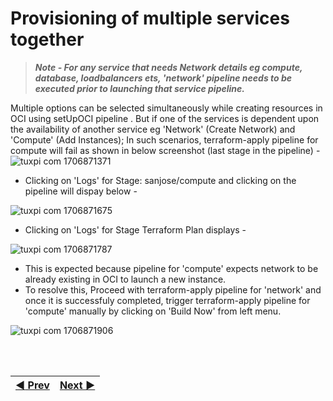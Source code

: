 # Provisioning of multiple services together

>***Note - For any service that needs Network details eg compute, database, loadbalancers ets, 'network' pipeline needs to be executed prior to launching that service pipeline.***

Multiple options can be selected simultaneously while creating resources in OCI using setUpOCI pipeline . But if one of the services is dependent upon the availability of another service eg  'Network' (Create Network) and 'Compute' (Add Instances); In such scenarios, terraform-apply pipeline for compute will fail as shown in below screenshot (last stage in the pipeline) -
![tuxpi com 1706871371](https://github.com/oracle-devrel/cd3-automation-toolkit/assets/103508105/959dea07-b569-4908-967c-d4d1efbafe04)
<br>

* Clicking on 'Logs' for Stage: sanjose/compute and clicking on the pipeline will dispay below -

![tuxpi com 1706871675](https://github.com/oracle-devrel/cd3-automation-toolkit/assets/103508105/65536e92-6612-4c6e-9d79-4a347a5cee9a)
<br>

* Clicking on 'Logs' for Stage Terraform Plan displays - 

![tuxpi com 1706871787](https://github.com/oracle-devrel/cd3-automation-toolkit/assets/103508105/711e1687-690f-4cbd-8abc-3fd4da108f9f)

- This is expected because pipeline for 'compute' expects network to be already existing in OCI to launch a new instance.
- To resolve this, Proceed with terraform-apply pipeline for 'network' and once it is successfuly completed, trigger terraform-apply pipeline for 'compute' manually by clicking on 'Build Now' from left menu.

![tuxpi com 1706871906](https://github.com/oracle-devrel/cd3-automation-toolkit/assets/103508105/c3b7adb9-183b-4b79-bf9e-d492b3a5f7aa)


<br><br>
<div align='center'>

| <a href="/cd3_automation_toolkit/documentation/user_guide/GF-Jenkins.md">:arrow_backward: Prev</a> | <a href="/cd3_automation_toolkit/documentation/user_guide/NonGreenField-Jenkins.md">Next :arrow_forward:</a> |
| :---- | -------: |

